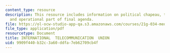 ```yaml
---
content_type: resource
description: This resource includes information on political chapeau, tunis commitment,
  and operational part of final agenda.
file: https://ol-ocw-studio-app-qa.s3.amazonaws.com/courses/21g-034-media-education-and-the-marketplace-fall-2005/9909f440b32c3a60ddfa7eb62709cb4f_MIT21G_034F05_ocwprepcom3f.pdf
file_type: application/pdf
resourcetype: Document
title: INTERNATIONAL  TELECOMMUNICATION  UNION
uid: 9909f440-b32c-3a60-ddfa-7eb62709cb4f
---
```

